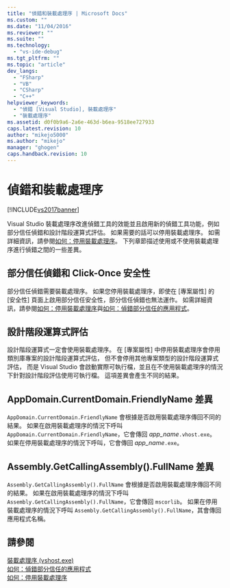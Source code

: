 ```yaml
---
title: "偵錯和裝載處理序 | Microsoft Docs"
ms.custom: ""
ms.date: "11/04/2016"
ms.reviewer: ""
ms.suite: ""
ms.technology: 
  - "vs-ide-debug"
ms.tgt_pltfrm: ""
ms.topic: "article"
dev_langs: 
  - "FSharp"
  - "VB"
  - "CSharp"
  - "C++"
helpviewer_keywords: 
  - "偵錯 [Visual Studio], 裝載處理序"
  - "裝載處理序"
ms.assetid: d0f0b9a6-2a6e-463d-b6ea-9518ee727933
caps.latest.revision: 10
author: "mikejo5000"
ms.author: "mikejo"
manager: "ghogen"
caps.handback.revision: 10
---
```

# 偵錯和裝載處理序
[!INCLUDE[vs2017banner](../code-quality/includes/vs2017banner.md)]

Visual Studio 裝載處理序改進偵錯工具的效能並且啟用新的偵錯工具功能，例如部分信任偵錯和設計階段運算式評估。 如果需要的話可以停用裝載處理序。 如需詳細資訊，請參閱[如何：停用裝載處理序](../ide/how-to-disable-the-hosting-process.md)。 下列章節描述使用或不使用裝載處理序進行偵錯之間的一些差異。  
  
## 部分信任偵錯和 Click\-Once 安全性  
 部分信任偵錯需要裝載處理序。 如果您停用裝載處理序，即使在 \[專案屬性\] 的 \[安全性\] 頁面上啟用部分信任安全性，部分信任偵錯也無法運作。 如需詳細資訊，請參閱[如何：停用裝載處理序](../ide/how-to-disable-the-hosting-process.md)與[如何：偵錯部分信任的應用程式](../debugger/how-to-debug-a-partial-trust-application.md)。  
  
## 設計階段運算式評估  
 設計階段運算式一定會使用裝載處理序。 在 \[專案屬性\] 中停用裝載處理序會停用類別庫專案的設計階段運算式評估， 但不會停用其他專案類型的設計階段運算式評估， 而是 Visual Studio 會啟動實際可執行檔，並且在不使用裝載處理序的情況下針對設計階段評估使用可執行檔。 這項差異會產生不同的結果。  
  
## AppDomain.CurrentDomain.FriendlyName 差異  
 `AppDomain.CurrentDomain.FriendlyName` 會根據是否啟用裝載處理序傳回不同的結果。 如果在啟用裝載處理序的情況下呼叫 `AppDomain.CurrentDomain.FriendlyName`，它會傳回 *app\_name*`.vhost.exe`。 如果在停用裝載處理序的情況下呼叫，它會傳回 *app\_name*`.exe`。  
  
## Assembly.GetCallingAssembly\(\).FullName 差異  
 `Assembly.GetCallingAssembly().FullName` 會根據是否啟用裝載處理序傳回不同的結果。 如果在啟用裝載處理序的情況下呼叫 `Assembly.GetCallingAssembly().FullName`，它會傳回 `mscorlib`。 如果在停用裝載處理序的情況下呼叫 `Assembly.GetCallingAssembly().FullName`，其會傳回應用程式名稱。  
  
## 請參閱  
 [裝載處理序 \(vshost.exe\)](../ide/hosting-process-vshost-exe.md)   
 [如何：偵錯部分信任的應用程式](../debugger/how-to-debug-a-partial-trust-application.md)   
 [如何：停用裝載處理序](../ide/how-to-disable-the-hosting-process.md)